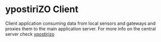 # ypostiriZO Client
Client application consuming data from local sensors and gateways and proxies them to the main application server.
For more info on the central server check [ypostirizo](https://github.com/dstrants/ypostirizo)